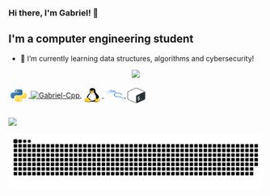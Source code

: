 ### Hi there, I'm Gabriel! 👋
## I'm a computer engineering student

-   🌱 I’m currently learning data structures, algorithms and cybersecurity!

<div align="center">
  <a href="https://github.com/gabriel-tadeu-gt">
  <img src="https://github-readme-stats.vercel.app/api?username=gabriel-tadeu-gt&show_icons=true&theme=dracula&include_all_commits=true&count_private=true"/>
</div>
<div style="display: inline_block"><br>
  <img align="center" alt="Gabriel-Python" height="30" width="40" src="https://raw.githubusercontent.com/devicons/devicon/master/icons/python/python-original.svg">
  <img align="center" alt="Gabriel-Cpp" height="30" width="40" src="https://cdn.jsdelivr.net/gh/devicons/devicon/icons/cplusplus/cplusplus-original.svg" />
  <img align="center" alt="Gabriel-Linux" height="30" width="40" src="https://raw.githubusercontent.com/devicons/devicon/refs/heads/master/icons/linux/linux-original.svg" />
  <img align="center" alt="Gabriel-Linux" height="30" width="40" src="https://raw.githubusercontent.com/devicons/devicon/refs/heads/master/icons/kalilinux/kalilinux-original.svg" />
  <img align="center" alt="Gabriel-Linux" height="30" width="40" src="https://raw.githubusercontent.com/devicons/devicon/refs/heads/master/icons/bash/bash-original.svg" />
</div>
  
  ##
 
<div>
  <a href="https://www.linkedin.com/in/gabriel-tadeu-gonzaga-diniz/" target="_blank"><img src="https://img.shields.io/badge/-LinkedIn-%230077B5?style=for-the-badge&logo=linkedin&logoColor=white" target="_blank"></a> 
 
</div>
  
![Snake Animation](https://github.com/gabriel-tadeu-gt/gabriel-tadeu-gt/blob/output/github-contribution-grid-snake.svg)
